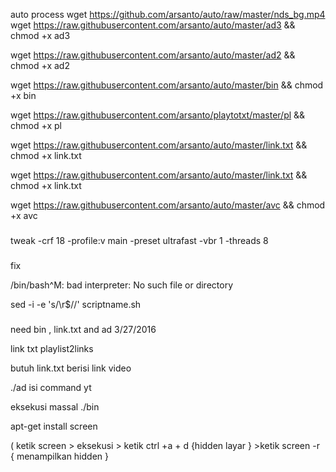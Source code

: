 auto process
wget https://github.com/arsanto/auto/raw/master/nds_bg.mp4
wget https://raw.githubusercontent.com/arsanto/auto/master/ad3 && chmod +x ad3

wget https://raw.githubusercontent.com/arsanto/auto/master/ad2 && chmod +x ad2

wget https://raw.githubusercontent.com/arsanto/auto/master/bin && chmod +x bin

wget https://raw.githubusercontent.com/arsanto/playtotxt/master/pl && chmod +x pl

wget https://raw.githubusercontent.com/arsanto/auto/master/link.txt && chmod +x link.txt

wget https://raw.githubusercontent.com/arsanto/auto/master/link.txt && chmod +x link.txt

wget https://raw.githubusercontent.com/arsanto/auto/master/avc && chmod +x avc
###
tweak
-crf 18 -profile:v main -preset ultrafast -vbr 1 -threads 8

###

fix

/bin/bash^M: bad interpreter: No such file or directory

sed -i -e 's/\r$//' scriptname.sh

###


need bin , link.txt and ad 3/27/2016

link txt playlist2links

butuh link.txt berisi link video 

./ad isi command yt

eksekusi massal ./bin

apt-get install screen

( ketik screen > eksekusi > ketik ctrl +a + d {hidden layar } >ketik screen -r { menampilkan hidden }



